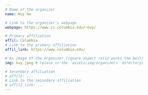 ```yaml
---
# Name of the organizer
name: Huy Ha

# Link to the organizer's webpage
webpage: https://www.cs.columbia.edu/~huy/

# Primary affiliation
affil: Columbia
# Link to the primary affiliation
affil_link: https://www.columbia.edu/

# An image of the organizer (square aspect ratio works the best)
img: huy.jpeg # (place in the `assets/img/organizers` directory)

# Secondary affiliation
# affil2: ...
# Link to the secondary affiliation
# affil2_link: ...
---
```

